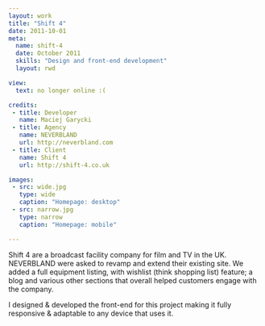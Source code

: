 ```yaml
---
layout: work
title: "Shift 4"
date: 2011-10-01
meta:
  name: shift-4
  date: October 2011
  skills: "Design and front-end development"
  layout: rwd

view:
  text: no longer online :(

credits:
 - title: Developer
   name: Maciej Garycki
 - title: Agency
   name: NEVERBLAND
   url: http://neverbland.com
 - title: Client
   name: Shift 4
   url: http://shift-4.co.uk

images:
 - src: wide.jpg
   type: wide
   caption: "Homepage: desktop"
 - src: narrow.jpg
   type: narrow
   caption: "Homepage: mobile"

---
```

Shift 4 are a broadcast facility company for film and TV in the UK. NEVERBLAND were asked to revamp and extend their existing site. We added a full equipment listing, with wishlist (think shopping list) feature; a blog and various other sections that overall helped customers engage with the company.

I designed & developed the front-end for this project making it fully responsive & adaptable to any device that uses it.
